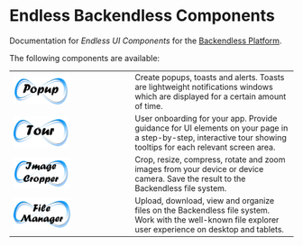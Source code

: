 # Endless Backendless Components
Documentation for *Endless UI Components* for the [Backendless Platform](https://backendless.com).

The following components are available:

| | |
| --- | --- |
| [ <img src="./EndlessPopup/assets/IconPopup.png" width="50%"/> ](./EndlessPopup/README.md) | Create popups, toasts and alerts. Toasts are lightweight notifications windows which are displayed for a certain amount of time. |
| [ <img src="./EndlessTour/assets/iconTour.png" width="48%"/> ](./EndlessTour/README.md) |  User onboarding for your app. Provide guidance for UI elements on your page in a step-by-step, interactive tour showing tooltips for each relevant screen area.  |
| [ <img src="./EndlessImageCropper/assets/Icon.png" width="50%"/> ](./EndlessImageCropper/README.md) |  Crop, resize, compress, rotate and zoom images from your device or device camera. Save the result to the Backendless file system.  |
| [ <img src="./EndlessFileManager/assets/IconFilemanager.png" width="50%"/> ](./EndlessFileManager/README.md) |  Upload, download, view and organize files on the Backendless file system. Work with the well-known file explorer user experience on desktop and tablets. |

